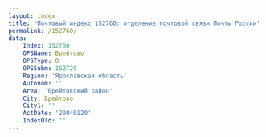 ```yaml
---
layout: index
title: 'Почтовый индекс 152760: отделение почтовой связи Почты России'
permalink: /152760/
data:
    Index: 152760
    OPSName: Брейтово
    OPSType: О
    OPSSubm: 152729
    Region: 'Ярославская область'
    Autonom: ''
    Area: 'Брейтовский район'
    City: Брейтово
    City1: ''
    ActDate: '20040120'
    IndexOld: ''
---
```

